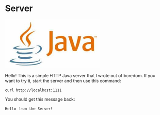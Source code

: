 # Server

![kep](public/java-400.jpg)

Hello! This is a simple HTTP Java server that I wrote out of boredom. If you want to try it, start the server and then use this command: 
```
curl http://localhost:1111
```

You should get this message back:
```
Hello from the Server!
```
